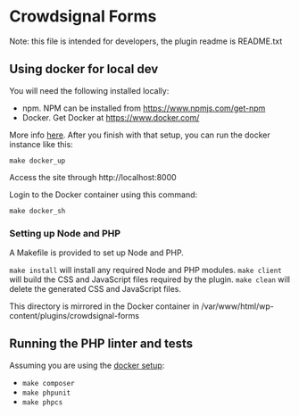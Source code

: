 # Crowdsignal Forms

Note: this file is intended for developers, the plugin readme
is README.txt

## Using docker for local dev

You will need the following installed locally:
* npm. NPM can be installed from https://www.npmjs.com/get-npm
* Docker. Get Docker at https://www.docker.com/

More info [here](docker/README.md). After you finish with that setup, you 
can run the docker instance like this:

```
make docker_up
```

Access the site through http://localhost:8000

Login to the Docker container using this command:
```
make docker_sh
```

### Setting up Node and PHP

A Makefile is provided to set up Node and PHP.

`make install` will install any required Node and PHP modules.
`make client` will build the CSS and JavaScript files required by the plugin.
`make clean` will delete the generated CSS and JavaScript files.


This directory is mirrored in the Docker container in /var/www/html/wp-content/plugins/crowdsignal-forms

## Running the PHP linter and tests

Assuming you are using the [docker setup](docker/README.md):

* `make composer`
* `make phpunit`
* `make phpcs`
